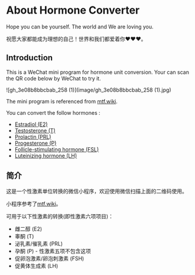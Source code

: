# About Hormone Converter

Hope you can be yourself. The world and We are loving you.

祝愿大家都能成为理想的自己！世界和我们都爱着你❤❤❤。

## Introduction

This is a WeChat mini program for hormone unit conversion. Your can scan the QR code below by WeChat to try it.

![gh_3e08b8bbcbab_258 (1)](image/gh_3e08b8bbcbab_258 (1).jpg)

The mini program is referenced from [mtf.wiki](https://mtf.wiki/zh-cn/converter/).

You can convert the follow hormones :

- [Estradiol (E2)](https://en.wikipedia.org/wiki/Estradiol)
- [Testosterone (T)](https://en.wikipedia.org/wiki/Testosterone)
- [Prolactin (PRL)](https://en.wikipedia.org/wiki/Prolactin)
- [Progesterone (P)](https://en.wikipedia.org/wiki/Progesterone)
- [Follicle-stimulating hormone (FSL)](https://en.wikipedia.org/wiki/Follicle-stimulating_hormone)
- [Luteinizing hormone (LH)](https://en.wikipedia.org/wiki/Luteinizing_hormone)

## 简介

这是一个性激素单位转换的微信小程序，欢迎使用微信扫描上面的二维码使用。

小程序参考了[mtf.wiki](https://mtf.wiki/zh-cn/converter/)。

可用于以下性激素的转换(即性激素六项项目)：

- 雌二醇 (E2)
- 睾酮 (T)
- 泌乳素/催乳素 (PRL)
- 孕酮 (P) - 性激素五项不包含这项
- 促卵泡激素/卵泡刺激素 (FSH)
- 促黄体生成素 (LH)
